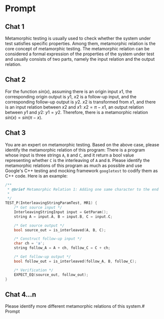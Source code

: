# Prompt

## Chat 1

Metamorphic testing is usually used to check whether the system under test satisfies specific properties. Among them, metamorphic relation is the core concept of metamorphic testing. The metamorphic relation can be considered a formal expression of the properties of the system under test and usually consists of two parts, namely the input relation and the output relation.

## Chat 2

For the function $sin(x)$, assuming there is an origin input $x1$, the corresponding origin output is $y1$, $x2$ is a follow-up input, and the corresponding follow-up output is $y2$. $x2$ is transformed from $x1$, and there is an input relation between $x2$ and $x1$: $x2=\pi-x1$, an output relation between $y1$ and $y2$: $y1=y2$. Therefore, there is a metamorphic relation $sin(x)=sin(\pi-x)$.

## Chat 3

You are an expert on metamorphic testing. Based on the above case, please identify the metamorphic relation of this program: There is a program whose input is three strings `A`, `B` and `C`, and it return a bool value representing whether `C` is the interleaving of `A` and `B`. Please identify the metamorphic relations of this program as much as possible and use Google's C++ testing and mocking framework `googletest` to codify them as C++ code. Here is an example:

```cpp
/**
 * @brief Metamorphic Relation 1: Adding one same character to the end of A and C, the result will be the same.
 *
 */
TEST_P(InterleavingStringParamTest, MR1) {
    /* Get source input */
    InterleavingStringInput input = GetParam();
    string A = input.A, B = input.B, C = input.C;

    /* Get source output */
    bool source_out = is_interleaved(A, B, C);

    /* Construct follow-up input */
    char ch = 'a';
    string follow_A = A + ch, follow_C = C + ch;

    /* Get follow-up output */
    bool follow_out = is_interleaved(follow_A, B, follow_C);

    /* Verification */
    EXPECT_EQ(source_out, follow_out);
}
```

## Chat 4...n

Please identify more different metamorphic relations of this system.# Prompt